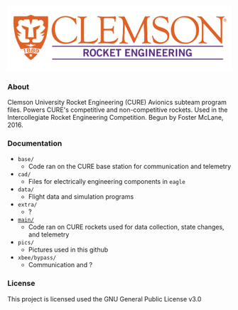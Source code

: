 ![CURocket Logo](pics/logo.png)

### About
Clemson University Rocket Engineering (CURE) Avionics subteam program files. Powers CURE's competitive and non-competitive rockets. Used in the Intercollegiate Rocket Engineering Competition. Begun 
by Foster McLane, 2016.

### Documentation
* `base/`
  * Code ran on the CURE base station for communication and telemetry
* `cad/`
  * Files for electrically engineering components in `eagle`
* `data/`
  * Flight data and simulation programs
* `extra/`
  * ?
* [`main/`](main/README.md)
  * Code ran on CURE rockets used for data collection, state changes, and telemetry
* `pics/` 
  * Pictures used in this github
* `xbee/bypass/`
  * Communication and ?

### License
This project is licensed used the GNU General Public License v3.0

